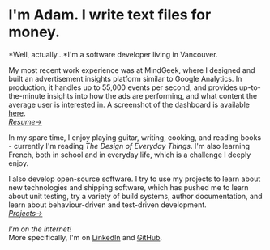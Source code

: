 I'm Adam. I write text files for money.
=======================================
*Well, actually...*I'm a software developer living in Vancouver.

My most recent work experience was at MindGeek, where I designed and built an advertisement insights platform similar to Google Analytics. In production, it handles up to 55,000 events per second, and provides up-to-the-minute insights into how the ads are performing, and what content the average user is interested in. A screenshot of the dashboard is available [here](/assets/pulse-screenshot.png).<br>
*[Resume→](/assets/resume.pdf)*

In my spare time, I enjoy playing guitar, writing, cooking, and reading books - currently I'm reading *The Design of Everyday Things*. I'm also learning French, both in school and in everyday life, which is a challenge I deeply enjoy.

I also develop open-source software. I try to use my projects to learn about new technologies and shipping software, which has pushed me to learn about unit testing, try a variety of build systems, author documentation, and learn about behaviour-driven and test-driven development.<br>
*[Projects→](/projects)*

*I'm on the internet!*<br>
More specifically, I'm on [LinkedIn](http://ca.linkedin.com/in/adamcarruthers/) and [GitHub](https://github.com/prollynomial).
